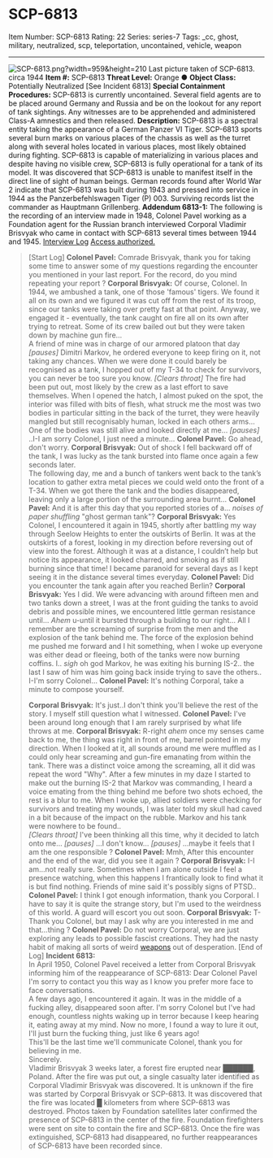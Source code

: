# SCP-6813
Item Number: SCP-6813
Rating: 22
Series: series-7
Tags: _cc, ghost, military, neutralized, scp, teleportation, uncontained, vehicle, weapon

---

![SCP-6813.png?width=959&height=210](https://scp-wiki.wdfiles.com/local--files/scp-6813/SCP-6813.png?width=959&height=210)
Last picture taken of SCP-6813. circa 1944
**Item #:** SCP-6813
**Threat Level:** Orange ●
**Object Class:** Potentially Neutralized [See Incident 6813]
**Special Containment Procedures:** SCP-6813 is currently uncontained. Several field agents are to be placed around Germany and Russia and be on the lookout for any report of tank sightings. Any witnesses are to be apprehended and administered Class-A amnestics and then released.
**Description:** SCP-6813 is a spectral entity taking the appearance of a German Panzer VI Tiger. SCP-6813 sports several burn marks on various places of the chassis as well as the turret along with several holes located in various places, most likely obtained during fighting.
SCP-6813 is capable of materializing in various places and despite having no visible crew, SCP-6813 is fully operational for a tank of its model. It was discovered that SCP-6813 is unable to manifest itself in the direct line of sight of human beings.
German records found after World War 2 indicate that SCP-6813 was built during 1943 and pressed into service in 1944 as the Panzerbefehlswagen Tiger (P) 003. Surviving records list the commander as Hauptmann Grillenberg.
**Addendum 6813-1:** The following is the recording of an interview made in 1948, Colonel Pavel working as a Foundation agent for the Russian branch interviewed Corporal Vladimir Brisvyak who came in contact with SCP-6813 several times between 1944 and 1945.
[Interview Log](javascript:;)
[Access authorized.](javascript:;)
> [Start Log]
> **Colonel Pavel:** Comrade Brisvyak, thank you for taking some time to answer some of my questions regarding the encounter you mentioned in your last report. For the record, do you mind repeating your report ?
> **Corporal Brisvyak:** Of course, Colonel. In 1944, we ambushed a tank, one of those 'famous' tigers. We found it all on its own and we figured it was cut off from the rest of its troop, since our tanks were taking over pretty fast at that point. Anyway, we engaged it - eventually, the tank caught on fire all on its own after trying to retreat. Some of its crew bailed out but they were taken down by machine gun fire…  
>  A friend of mine was in charge of our armored platoon that day _[pauses]_ Dimitri Markov, he ordered everyone to keep firing on it, not taking any chances. When we were done it could barely be recognised as a tank, I hopped out of my T-34 to check for survivors, you can never be too sure you know.
> _[Clears throat]_
> The fire had been put out, most likely by the crew as a last effort to save themselves. When I opened the hatch, I almost puked on the spot, the interior was filled with bits of flesh, what struck me the most was two bodies in particular sitting in the back of the turret, they were heavily mangled but still recognisably human, locked in each others arms… One of the bodies was still alive and looked directly at me… _[pauses]_ ..I-I am sorry Colonel, I just need a minute…
> **Colonel Pavel:** Go ahead, don't worry.
> **Corporal Brisvyak:** Out of shock I fell backward off of the tank, I was lucky as the tank bursted into flame once again a few seconds later.  
>  The following day, me and a bunch of tankers went back to the tank’s location to gather extra metal pieces we could weld onto the front of a T-34. When we got there the tank and the bodies disappeared, leaving only a large portion of the surrounding area burnt…
> **Colonel Pavel:** And it is after this day that you reported stories of a… _noises of paper shuffling_ "ghost german tank"?
> **Corporal Brisvyak:** Yes Colonel, I encountered it again in 1945, shortly after battling my way through Seelow Heights to enter the outskirts of Berlin. It was at the outskirts of a forest, looking in my direction before reversing out of view into the forest. Although it was at a distance, I couldn’t help but notice its appearance, it looked charred, and smoking as if still burning since that time! I became paranoid for several days as I kept seeing it in the distance several times everyday.
> **Colonel Pavel:** Did you encounter the tank again after you reached Berlin?
> **Corporal Brisvyak:** Yes I did. We were advancing with around fifteen men and two tanks down a street, I was at the front guiding the tanks to avoid debris and possible mines, we encountered little german resistance until… _Ahem_ u-until it bursted through a building to our right… All I remember are the screaming of surprise from the men and the explosion of the tank behind me. The force of the explosion behind me pushed me forward and I hit something, when I woke up everyone was either dead or fleeing, both of the tanks were now burning coffins. I.. _sigh_ oh god Markov, he was exiting his burning IS-2.. the last I saw of him was him going back inside trying to save the others.. I-I'm sorry Colonel…
> **Colonel Pavel:** It's nothing Corporal, take a minute to compose yourself.  
>    
>  **Corporal Brisvyak:** It's just..I don't think you'll believe the rest of the story. I myself still question what I witnessed.
> **Colonel Pavel:** I've been around long enough that I am rarely surprised by what life throws at me.
> **Corporal Brisvyak:** R-right _ahem_ once my senses came back to me, the thing was right in front of me, barrel pointed in my direction. When I looked at it, all sounds around me were muffled as I could only hear screaming and gun-fire emanating from within the tank. There was a distinct voice among the screaming, all it did was repeat the word "Why". After a few minutes in my daze I started to make out the burning IS-2 that Markov was commanding, I heard a voice emating from the thing behind me before two shots echoed, the rest is a blur to me. When I woke up, allied soldiers were checking for survivors and treating my wounds, I was later told my skull had caved in a bit because of the impact on the rubble. Markov and his tank were nowhere to be found..  
>  _[Clears throat]_ I've been thinking all this time, why it decided to latch onto me… _[pauses]_ …I don't know… _[pauses]_ …maybe it feels that I am the one responsible ?
> **Colonel Pavel:** Mmh, After this encounter and the end of the war, did you see it again ?
> **Corporal Brisvyak:** I-I am…not really sure. Sometimes when I am alone outside I feel a presence watching, when this happens I frantically look to find what it is but find nothing. Friends of mine said it's possibly signs of PTSD..
> **Colonel Pavel:** I think I got enough information, thank you Corporal. I have to say it is quite the strange story, but I'm used to the weirdness of this world. A guard will escort you out soon.
> **Corporal Brisvyak:** T-Thank you Colonel, but may I ask why are you interested in me and that…thing ?
> **Colonel Pavel:** Do not worry Corporal, we are just exploring any leads to possible fascist creations. They had the nasty habit of making all sorts of weird [weapons](https://scp-wiki.wikidot.com/scp-044) out of desperation.
> [End of Log]
**Incident 6813:**  
In April 1950, Colonel Pavel received a letter from Corporal Brisvyak informing him of the reappearance of SCP-6813:
Dear Colonel Pavel
I'm sorry to contact you this way as I know you prefer more face to face conversations.  
A few days ago, I encountered it again. It was in the middle of a fucking alley, disappeared soon after. I'm sorry Colonel but I've had enough, countless nights waking up in terror because I keep hearing it, eating away at my mind. Now no more, I found a way to lure it out, I'll just burn the fucking thing, just like 6 years ago!  
This'll be the last time we'll communicate Colonel, thank you for believing in me.  
Sincerely.  
Vladimir Brisvyak
3 weeks later, a forest fire erupted near ██████, Poland. After the fire was put out, a single casualty later identified as Corporal Vladimir Brisvyak was discovered. It is unknown if the fire was started by Corporal Brisvyak or SCP-6813. It was discovered that the fire was located █ kilometers from where SCP-6813 was destroyed.
Photos taken by Foundation satellites later confirmed the presence of SCP-6813 in the center of the fire. Foundation firefighters were sent on site to contain the fire and SCP-6813. Once the fire was extinguished, SCP-6813 had disappeared, no further reappearances of SCP-6813 have been recorded since.